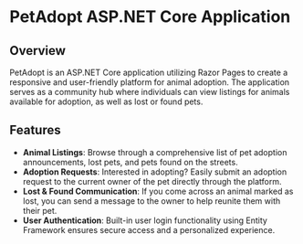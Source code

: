 # PetAdopt ASP.NET Core Application

## Overview
PetAdopt is an ASP.NET Core application utilizing Razor Pages to create a responsive and user-friendly platform for animal adoption. The application serves as a community hub where individuals can view listings for animals available for adoption, as well as lost or found pets.

## Features
- **Animal Listings**: Browse through a comprehensive list of pet adoption announcements, lost pets, and pets found on the streets.
- **Adoption Requests**: Interested in adopting? Easily submit an adoption request to the current owner of the pet directly through the platform.
- **Lost & Found Communication**: If you come across an animal marked as lost, you can send a message to the owner to help reunite them with their pet.
- **User Authentication**: Built-in user login functionality using Entity Framework ensures secure access and a personalized experience.

